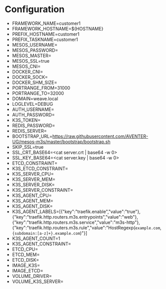 # Configuration


- FRAMEWORK_NAME=customer1
- FRAMEWORK_HOSTNAME=${HOSTNAME}
- PREFIX_HOSTNAME=customer1
- PREFIX_TASKNAME=customer1
- MESOS_USERNAME=
- MESOS_PASSWORD=
- MESOS_MASTER=
- MESOS_SSL=true
- MESOS_CNI=
- DOCKER_CNI=
- DOCKER_SOCK=
- DOCKER_SHM_SIZE=
- PORTRANGE_FROM=31000
- PORTRANGE_TO=32000
- DOMAIN=weave.local
- LOGLEVEL=DEBUG
- AUTH_USERNAME=
- AUTH_PASSWORD=
- K3S_TOKEN=
- REDIS_PASSWORD=
- REDIS_SERVER=
- BOOTSTRAP_URL=https://raw.githubusercontent.com/AVENTER-UG/mesos-m3s/master/bootstrap/bootstrap.sh
- SKIP_SSL=true
- SSL_CRT_BASE64=<cat server.crt | base64 -w 0>
- SSL_KEY_BASE64=<cat server.key | base64 -w 0>
- ETCD_CONSTRAINT=
- K3S_ETCD_CONSTRAINT=
-	K3S_SERVER_CPU=
-	K3S_SERVER_MEM=
-	K3S_SERVER_DISK=
- K3S_SERVER_CONSTRAINT=
-	K3S_AGENT_CPU=
-	K3S_AGENT_MEM=
-	K3S_AGENT_DISK=
- K3S_AGENT_LABELS=[{"key":"traefik.enable","value":"true"},{"key":"traefik.http.routers.m3s.entrypoints","value":"web"},{"key":"traefik.http.routers.m3s.service","value":"m3s-http"},{"key":"traefik.http.routers.m3s.rule","value":"HostRegexp(`example.com`, `{subdomain:[a-z]+}.example.com`)"}]
- K3S_AGENT_COUNT=1
- K3S_AGENT_CONSTRAINT=
-	ETCD_CPU=
-	ETCD_MEM=
-	ETCD_DISK=
- IMAGE_K3S=
- IMAGE_ETCD=
- VOLUME_DRIVER=
- VOLUME_K3S_SERVER=
